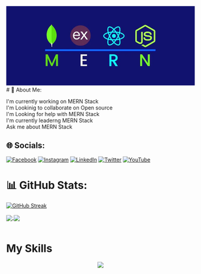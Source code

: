 <img src="./banner.webp">
# 💫 About Me:

I'm currently working on MERN Stack<br>I'm Lookinig to collaborate on Open source<br>I'm Looking for help with MERN Stack<br>I'm currently leaderng MERN Stack<br>Ask me about MERN Stack

## 🌐 Socials:

[![Facebook](https://img.shields.io/badge/Facebook-%231877F2.svg?logo=Facebook&logoColor=white)](https://facebook.com/proazadbd) [![Instagram](https://img.shields.io/badge/Instagram-%23E4405F.svg?logo=Instagram&logoColor=white)](https://instagram.com/proazadbd) [![LinkedIn](https://img.shields.io/badge/LinkedIn-%230077B5.svg?logo=linkedin&logoColor=white)](https://linkedin.com/in/proazad) [![Twitter](https://img.shields.io/badge/Twitter-%231DA1F2.svg?logo=Twitter&logoColor=white)](https://twitter.com/proazadbd) [![YouTube](https://img.shields.io/badge/YouTube-%23FF0000.svg?logo=YouTube&logoColor=white)](https://youtube.com/@proazadbd)

# 📊 GitHub Stats:

[![GitHub Streak](https://github-readme-streak-stats.herokuapp.com?user=proazad&theme=elegant&border_radius=5.4&width=full&date_format=j%20M%5B%20Y%5D)](https://git.io/streak-stats)

<a href="https://github.com/proazad/github-readme-stats">
  <img height=200 align="center" src="https://github-readme-stats.vercel.app/api?username=proazad" />
</a>
<a href="https://github.com/proazad/convoychat">
  <img height=200 align="center" src="https://github-readme-stats.vercel.app/api/top-langs?username=proazad&layout=compact&langs_count=8&card_width=200" />
</a>
<br><br>

# My Skills

<p align="center">
  <a href="">
    <img src="https://skillicons.dev/icons?i=js,react,next,mongodb,express,nodejs,tailwind,bootstrap,html,css&perline=5" />
  </a>
</p>
